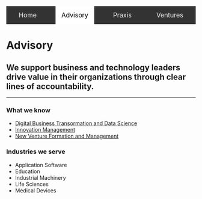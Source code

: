 <div class="topnav" style="background-color: #333;overflow: hidden;display: flex;justify-content: space-around;margin-top: -1.5rem;">
  <a href="/index.html" style="float: left;color: #f2f2f2;text-align: center;padding: 14px 16px;text-decoration: none;font-size: 17px;">Home</a>
  <a class="active" href="/advisory.html" style="float: left;color: black;background-color: white;text-align: center;padding: 14px 16px;text-decoration: none;font-size: 17px;">Advisory</a>
  <a href="/praxis.html" style="float: left;color: #f2f2f2;text-align: center;padding: 14px 16px;text-decoration: none;font-size: 17px;">Praxis</a>
  <a href="/ventures.html" style="float: left;color: #f2f2f2;text-align: center;padding: 14px 16px;text-decoration: none;font-size: 17px;">Ventures</a>
</div>

# Advisory
## We support business and technology leaders drive value in their organizations through clear lines of accountability.
*** 
### What we know
- [Digital Business Transormation and Data Science](/advisory_digital_business_transformation.md)
- [Innovation Management](/advisory_innovation_management.md)
- [New Venture Formation and Management](/advisory_ventures.md)

### Industries we serve
- Application Software
- Education
- Industrial Machinery
- Life Sciences
- Medical Devices
